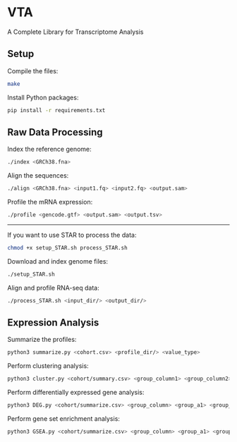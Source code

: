 # VTA
A Complete Library for Transcriptome Analysis

## Setup

Compile the files:
```sh
make
```

Install Python packages:
```sh
pip install -r requirements.txt
```

## Raw Data Processing

Index the reference genome:
```sh
./index <GRCh38.fna>
```

Align the sequences:
```sh
./align <GRCh38.fna> <input1.fq> <input2.fq> <output.sam>
```

Profile the mRNA expression:
```sh
./profile <gencode.gtf> <output.sam> <output.tsv>
```

---
If you want to use STAR to process the data:
```sh
chmod +x setup_STAR.sh process_STAR.sh
```
Download and index genome files:
```sh
./setup_STAR.sh
```
Align and profile RNA-seq data:
```sh
./process_STAR.sh <input_dir/> <output_dir/>
```


## Expression Analysis

Summarize the profiles:
```sh
python3 summarize.py <cohort.csv> <profile_dir/> <value_type>
```

Perform clustering analysis:
```sh
python3 cluster.py <cohort/summary.csv> <group_column1> <group_column2> ... 
```

Perform differentially expressed gene analysis:
```sh
python3 DEG.py <cohort/summarize.csv> <group_column> <group_a1> <group_a2> ... -- <group_b1> <group_b2> ... 
```

Perform gene set enrichment analysis:
```sh
python3 GSEA.py <cohort/summarize.csv> <group_column> <group_a1> <group_a2> ... -- <group_b1> <group_b2> ... <geneset.gmt>
```